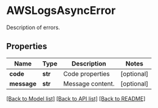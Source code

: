 # AWSLogsAsyncError

Description of errors.

## Properties

| Name        | Type    | Description      | Notes      |
| ----------- | ------- | ---------------- | ---------- |
| **code**    | **str** | Code properties  | [optional] |
| **message** | **str** | Message content. | [optional] |

[[Back to Model list]](README.md#documentation-for-models) [[Back to API list]](README.md#documentation-for-api-endpoints) [[Back to README]](README.md)
